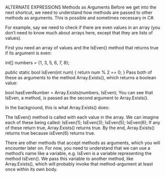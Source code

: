 ALTERNATE EXPRESSIONS
Methods as Arguments
Before we get into the next shortcut, we need to understand how methods are passed to other methods as arguments. This is possible and sometimes necessary in C#.

For example, say we need to check if there are even values in an array (you don’t need to know much about arrays here, except that they are lists of values).

First you need an array of values and the IsEven() method that returns true if its argument is even:

int[] numbers = {1, 3, 5, 6, 7, 8};

public static bool IsEven(int num)
{
  return num % 2 == 0;
}
Pass both of these as arguments to the method Array.Exists(), which returns a boolean value:

bool hasEvenNumber = Array.Exists(numbers, IsEven);
You can see that IsEven, a method, is passed as the second argument to Array.Exists().

In the background, this is what Array.Exists() does:

The IsEven() method is called with each value in the array. We can imagine each of these being called:
IsEven(1);
IsEven(3);
IsEven(5);
IsEven(6);
If any of these return true, Array.Exists() returns true.
By the end, Array.Exists() returns true because isEven(6) returns true.

There are other methods that accept methods as arguments, which you will encounter later on. For now, you need to understand that we can use a method’s name like a variable, e.g. IsEven is a variable representing the method IsEven(). We pass this variable to another method, like Array.Exists(), which will probably invoke that method-argument at least once within its own body.
